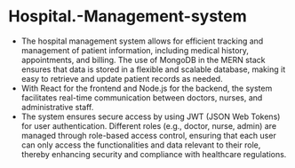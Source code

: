 # Hospital.-Management-system
* The hospital management system allows for efficient tracking and management of patient information, including medical history, appointments, and billing. The use of MongoDB in the MERN stack ensures that data is stored in a flexible and scalable database, making it easy to retrieve and update patient records as needed.
* With React for the frontend and Node.js for the backend, the system facilitates real-time communication between doctors, nurses, and administrative staff.
* The system ensures secure access by using JWT (JSON Web Tokens) for user authentication. Different roles (e.g., doctor, nurse, admin) are managed through role-based access control, ensuring that each user can only access the functionalities and data relevant to their role, thereby enhancing security and compliance with healthcare regulations.
